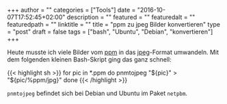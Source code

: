 +++
author = ""
categories = ["Tools"]
date = "2016-10-07T17:52:45+02:00"
description = ""
featured = ""
featuredalt = ""
featuredpath = ""
linktitle = ""
title = "ppm zu jpeg Bilder konvertieren"
type = "post"
draft = false
tags = ["bash", "Ubuntu", "Debian", "konvertieren"]
+++

Heute musste ich viele Bilder vom [ppm] in das [jpeg]-Format umwandeln. Mit dem folgenden kleinen
Bash-Skript ging das ganz schnell:

{{< highlight sh >}}
for pic in *.ppm
do
    pnmtojpeg "${pic}" > "${pic/%ppm/jpg}"
done
{{< /highlight >}}

`pnmtojpeg` befindet sich bei Debian und Ubuntu im Paket `netpbm`.


[ppm]: https://www.fileformat.info/format/pbm/egff.htm
[jpeg]: https://de.wikipedia.org/wiki/JPEG
